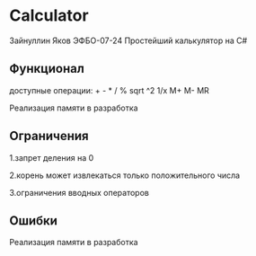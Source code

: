 # Calculator
Зайнуллин Яков ЭФБО-07-24
Простейший калькулятор на C#

## Функционал
доступные операции: + - * / % sqrt ^2 1/x M+ M- MR

Реализация памяти в разработка
## Ограничения
1.запрет деления на 0

2.корень может извлекаться только положительного числа

3.ограничения вводных операторов
## Ошибки
Реализация памяти в разработка

